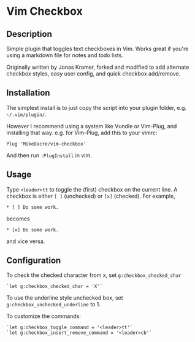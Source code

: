 Vim Checkbox
============

Description
-----------

Simple plugin that toggles text checkboxes in Vim. Works great if you're using
a markdown file for notes and todo lists.

Originally written by Jonas Kramer, forked and modified to add alternate
checkbox styles, easy user config, and quick checkbox add/remove.

Installation
------------

The simplest install is to just copy the script into your plugin folder, e.g.
`~/.vim/plugin/`.

However I recommend using a system like Vundle or Vim-Plug, and installing that
way. e.g. for Vim-Plug, add this to your vimrc:

```vimscript
Plug 'MikeDacre/vim-checkbox'
```

And then run `:PlugInstall` in vim.


Usage
-----

Type `<leader>tt` to toggle the (first) checkbox on the current line. A checkbox
is either `[ ]` (unchecked) or `[x]` (checked). For example,

    * [ ] Do some work.

becomes

	* [x] Do some work.

and vice versa.

Configuration
-------------

To check the checked character from x, set `g:checkbox_checked_char`

    `let g:checkbox_checked_char = 'X'`

To use the underline style unchecked box, set `g:checkbox_unchecked_underline`
to 1.

To customize the commands:

    `let g:checkbox_toggle_command = '<leader>tt'`
    `let g:checkbox_insert_remove_command = '<leader>cb'`

